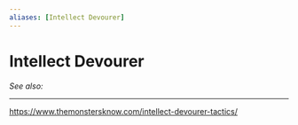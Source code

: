 ```yaml
---
aliases: [Intellect Devourer]
---
```

# Intellect Devourer
*See also:* 
___
https://www.themonstersknow.com/intellect-devourer-tactics/